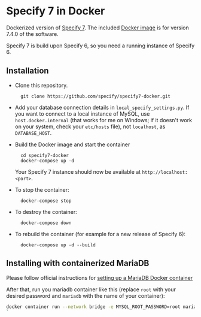 # Specify 7 in Docker

Dockerized version of [Specify 7](https://github.com/specify/specify7). The included
[Docker image](https://github.com/specify/specify7-docker/blob/master/specify7/Dockerfile)
is for version 7.4.0 of the software.

Specify 7 is build upon Specify 6, so you need a running instance of Specify 6.

## Installation

- Clone this repository.
  ```
    git clone https://github.com/specify/specify7-docker.git
  ```

- Add your database connection details in `local_specify_settings.py`. If you
  want to connect to a local instance of MySQL, use `host.docker.internal` (that
  works for me on Windows; if it doesn't work on your system, check your
  `etc/hosts` file), not `localhost`, as `DATABASE_HOST`.

- Build the Docker image and start the container
  ```
    cd specify7-docker
    docker-compose up -d
  ```
  Your Specify 7 instance should now be available at `http://localhost:<port>`.

- To stop the container:
  ```
    docker-compose stop
  ```
- To destroy the container:
  ```
    docker-compose down
  ```
- To rebuild the container (for example for a new release of Specify 6):
  ```
    docker-compose up -d --build
  ```

## Installing with containerized MariaDB
Please follow official instructions for [setting up a MariaDB Docker container](https://mariadb.com/kb/en/installing-and-using-mariadb-via-docker/)

After that, run you mariadb container like this (replace `root` with your desired password and `mariadb` with the name of your container):
```bash
docker container run --network bridge -e MYSQL_ROOT_PASSWORD=root mariadb
`